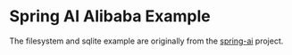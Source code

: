 # Spring AI Alibaba Example

The filesystem and sqlite example are originally from the [spring-ai](https://github.com/spring-projects/spring-ai) project.